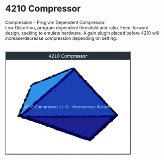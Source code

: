 # 4210 Compressor
Compression - Program Dependent Compressor. <br>
Low Distortion, program dependent threshold and ratio. Feed-forward design, seeking to emulate hardware. A gain plugin placed before 4210 will increase/decrease compression depending on setting.<br><br><br>
<img src="https://github.com/Kirby01/4210-Compressor/blob/main/af.png?raw=true"><br>
